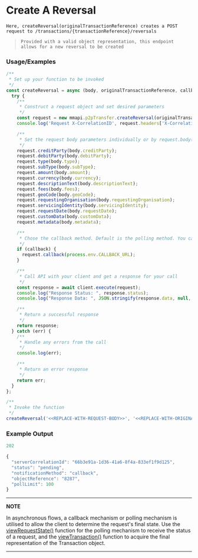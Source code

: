 # Create A Reversal

`Here, createReversal(originalTransactionReference) creates a POST request to /transactions/{transactionReference}/reversals`

> `Provided with a valid object representation, this endpoint allows for a new reversal to be created`

### Usage/Examples

```javascript
/**
 * Set up your function to be invoked
 */
const createReversal = async (body, originalTransactionReference, callback = false) => {
  try {
    /**
     * Construct a request object and set desired parameters
     */
    const request = new mmapi.p2pTransfer.createReversal(originalTransactionReference);
    console.log('Request X-CorrelationID', request.headers['X-CorrelationID']);

    /**
     * Set the request body parameters individually or by request.body(body);
     */
    request.creditParty(body.creditParty);
    request.debitParty(body.debitParty);
    request.type(body.type);
    request.subType(body.subType);
    request.amount(body.amount);
    request.currency(body.currency);
    request.descriptionText(body.descriptionText);
    request.fees(body.fees);
    request.geoCode(body.geoCode);
    request.requestingOrganisation(body.requestingOrganisation);
    request.servicingIdentity(body.servicingIdentity);
    request.requestDate(body.requestDate);
    request.customData(body.customData);
    request.metadata(body.metadata);

    /**
     * Chose the callback method. Default is the polling method. You can also chose it by request.polling();
     */
    if (callback) {
      request.callback(process.env.CALLBACK_URL);
    }

    /**
     * Call API with your client and get a response for your call
     */
    const response = await client.execute(request);
    console.log("Response Status: ", response.status);
    console.log("Response Data: ", JSON.stringify(response.data, null, 4));

    /**
     * Return a successful response
     */
    return response;
  } catch (err) {
    /**
     * Handle any errors from the call
     */
    console.log(err);

    /**
     * Return an error response
     */
    return err;
  }
};

/**
 * Invoke the function
 */
createReversal('<<REPLACE-WITH-REQUEST-BODY>>', '<<REPLACE-WITH-ORIGINAL-TRANSACTION-REFERENCE>>');
```

### Example Output

```javascript
202

{
  "serverCorrelationId": "66b3e91a-1d36-41a6-8f4a-833ef1f9d125",
  "status": "pending",
  "notificationMethod": "callback",
  "objectReference": "8287",
  "pollLimit": 100
}
```

---

**NOTE**

In asynchronous flows, a callback mechanism or polling mechanism is utilised to allow the client to determine the request's final state. Use the [viewRequestState()](viewRequestState.Readme.md) function for the polling mechanism to receive the status of a request, and the [viewTransaction()](viewTransaction.Readme.md) function to acquire the final representation of the Transaction object.

---